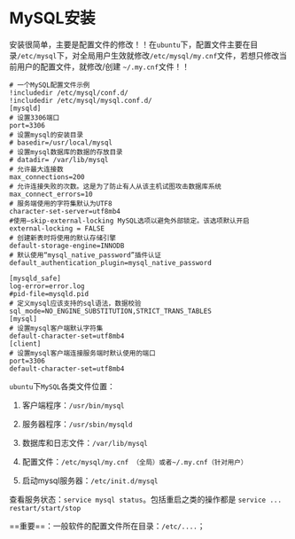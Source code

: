 # MySQL安装

安装很简单，主要是配置文件的修改！！在`ubuntu`下，配置文件主要在目录`/etc/mysql`下，对全局用户生效就修改`/etc/mysql/my.cnf`文件，若想只修改当前用户的配置文件，就修改/创建 `~/.my.cnf`文件！！

```shell
# 一个MySQL配置文件示例
!includedir /etc/mysql/conf.d/
!includedir /etc/mysql/mysql.conf.d/
[mysqld]
# 设置3306端口
port=3306
# 设置mysql的安装目录
# basedir=/usr/local/mysql
# 设置mysql数据库的数据的存放目录
# datadir= /var/lib/mysql
# 允许最大连接数
max_connections=200
# 允许连接失败的次数。这是为了防止有人从该主机试图攻击数据库系统
max_connect_errors=10
# 服务端使用的字符集默认为UTF8
character-set-server=utf8mb4
#使用–skip-external-locking MySQL选项以避免外部锁定。该选项默认开启
external-locking = FALSE
# 创建新表时将使用的默认存储引擎
default-storage-engine=INNODB
# 默认使用“mysql_native_password”插件认证
default_authentication_plugin=mysql_native_password

[mysqld_safe]
log-error=error.log
#pid-file=mysqld.pid
# 定义mysql应该支持的sql语法，数据校验
sql_mode=NO_ENGINE_SUBSTITUTION,STRICT_TRANS_TABLES
[mysql]
# 设置mysql客户端默认字符集
default-character-set=utf8mb4
[client]
# 设置mysql客户端连接服务端时默认使用的端口
port=3306
default-character-set=utf8mb4
```

`ubuntu`下`MySQL`各类文件位置：

1. 客户端程序：`/usr/bin/mysql`

2. 服务器程序：`/usr/sbin/mysqld`

3. 数据库和日志文件：`/var/lib/mysql`

4. 配置文件：`/etc/mysql/my.cnf （全局）或者~/.my.cnf（针对用户）`

5. 启动mysql服务器：`/etc/init.d/mysql`



查看服务状态：`service mysql status`。包括重启之类的操作都是 `service ... restart/start/stop`

==重要==：一般软件的配置文件所在目录：`/etc/....`；

